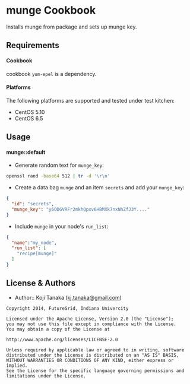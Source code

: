 munge Cookbook
==============
Installs munge from package and sets up munge key.


Requirements
------------

#### Cookbook
cookbook `yum-epel` is a dependency.

#### Platforms

The following platforms are supported and tested under test kitchen:

- CentOS 5.10
- CentOS 6.5

Usage
-----

#### munge::default

* Generate random text for `munge_key`:

```bash
openssl rand -base64 512 | tr -d '\r\n'
```

* Create a data bag `munge` and an item `secrets` and add your `munge_key`:

```json
{
  "id": "secrets",
  "munge_key": "y6ODGVRFr2mkhQpxv6HBMXk7nxNhZfJ3Y...."
}
```

* Include `munge` in your node's `run_list`:

```json
{
  "name":"my_node",
  "run_list": [
    "recipe[munge]"
  ]
}
```

License & Authors
-------------------
- Author:: Koji Tanaka (<kj.tanaka@gmail.com>)

```text
Copyright 2014, FutureGrid, Indiana Univercity

Licensed under the Apache License, Version 2.0 (the "License");
you may not use this file except in compliance with the License.
You may obtain a copy of the License at

http://www.apache.org/licenses/LICENSE-2.0

Unless required by applicable law or agreed to in writing, software
distributed under the License is distributed on an "AS IS" BASIS,
WITHOUT WARRANTIES OR CONDITIONS OF ANY KIND, either express or implied.
See the License for the specific language governing permissions and
limitations under the License.
```
